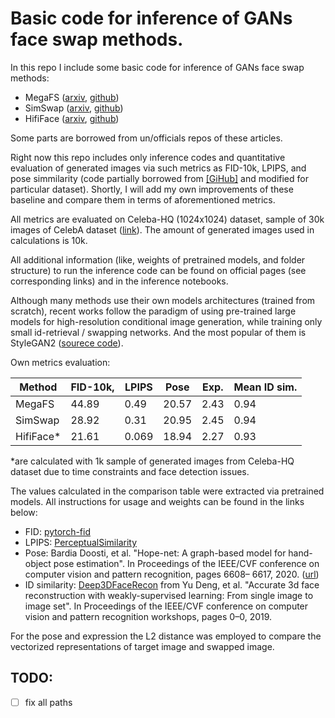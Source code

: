 # Basic code for inference of GANs face swap methods.

In this repo I include some basic code for inference of GANs face swap methods:
- MegaFS ([arxiv](http://arxiv.org/abs/2105.04932), [github](https://github.com/zyainfal/One-Shot-Face-Swapping-on-Megapixels))
- SimSwap ([arxiv](https://arxiv.org/pdf/2106.06340v1.pdf), [github](https://github.com/neuralchen/SimSwap))
- HifiFace ([arxiv](https://arxiv.org/pdf/2106.09965), [github](https://github.com/xuehy/HiFiFace-pytorch/tree/Main))

Some parts are borrowed from un/officials repos of these articles. 

Right now this repo includes only inference codes and quantitative evaluation of generated images via such metrics as FID-10k, LPIPS, and pose simmilarity (code partially borrowed from [[GiHub]](https://github.com/Sanoojan/REFace) and modified for particular dataset).
Shortly, I will add my own improvements of these baseline and compare them in terms of aforementioned metrics.

All metrics are evaluated on Celeba-HQ (1024x1024) dataset, sample of 30k images of CelebA dataset ([link](https://mmlab.ie.cuhk.edu.hk/projects/CelebA.html)).
The amount of generated images used in calculations is 10k.

All additional information (like, weights of pretrained models, and folder structure) to run the inference code can be found on official pages (see corresponding links) and in the inference notebooks.

Although many methods use their own models architectures (trained from scratch), recent works follow the paradigm of using pre-trained large models for high-resolution conditional image generation, while training only small id-retrieval / swapping networks.
And the most popular of them is StyleGAN2 ([sourece code](https://github.com/NVlabs/stylegan2-ada-pytorch)).

Own metrics evaluation:

| Method    | FID-10k, | LPIPS | Pose  | Exp. | Mean ID sim. |
|-----------|----------|---|---|------|--------------|
| MegaFS    | 44.89    | 0.49  | 20.57 | 2.43 | 0.94         |
| SimSwap   | 28.92    | 0.31  | 20.95 | 2.45 | 0.94         |
| HifiFace* | 21.61    |   0.069    |    18.94   | 2.27 | 0.93         |

*are calculated with 1k sample of generated images from Celeba-HQ dataset due to time constraints and face detection issues.

The values calculated in the comparison table were extracted via pretrained models. All instructions for usage and weights can be found in the links below:
- FID: [pytorch-fid](https://github.com/mseitzer/pytorch-fid)
- LPIPS: [PerceptualSimilarity](https://github.com/richzhang/PerceptualSimilarity)
- Pose:  Bardia Doosti, et al. "Hope-net: A graph-based model for hand-object
pose estimation". In Proceedings of the IEEE/CVF conference
on computer vision and pattern recognition, pages 6608–
6617, 2020. ([url](https://www.researchgate.net/publication/340374324_HOPE-Net_A_Graph-based_Model_for_Hand-Object_Pose_Estimation))
- ID similarity:  [Deep3DFaceRecon](https://github.com/sicxu/Deep3DFaceRecon_pytorch) from Yu Deng, et al. "Accurate 3d face reconstruction with weakly-supervised learning: From single image to image set".
In Proceedings of the IEEE/CVF conference on computer vision and pattern recognition workshops, pages 0–0, 2019.

For the pose and expression the L2 distance was employed to compare the vectorized representations of 
target image and swapped image.

## TODO:
- [ ] fix all paths
